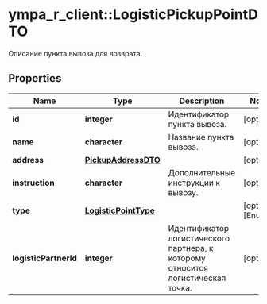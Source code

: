 # ympa_r_client::LogisticPickupPointDTO

Описание пункта вывоза для возврата.

## Properties
Name | Type | Description | Notes
------------ | ------------- | ------------- | -------------
**id** | **integer** | Идентификатор пункта вывоза. | [optional] 
**name** | **character** | Название пункта вывоза. | [optional] 
**address** | [**PickupAddressDTO**](PickupAddressDTO.md) |  | [optional] 
**instruction** | **character** | Дополнительные инструкции к вывозу. | [optional] 
**type** | [**LogisticPointType**](LogisticPointType.md) |  | [optional] [Enum: ] 
**logisticPartnerId** | **integer** | Идентификатор логистического партнера, к которому относится логистическая точка. | [optional] 


